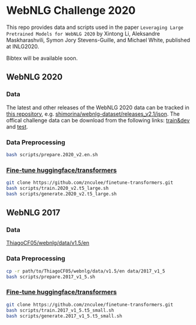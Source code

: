 <h1>WebNLG Challenge 2020</h1>

This repo provides data and scripts used in the paper `Leveraging Large Pretrained Models for WebNLG 2020` by Xintong Li, Aleksandre Maskharashvili, Symon Jory Stevens-Guille, and Michael White, published at INLG2020.

Bibtex will be available soon.

## WebNLG 2020

### Data

The latest and other releases of the WebNLG 2020 data can be tracked in [this repository](https://gitlab.com/shimorina/webnlg-dataset), e.g. [shimorina/webnlg-dataset/releases_v2.1/json](https://gitlab.com/shimorina/webnlg-dataset/-/tree/master/release_v2.1/json).
The offical challenge data can be download from the following links:
[train&dev](https://webnlg-challenge.loria.fr/files/challenge2020_train_dev_v2.zip) and
[test](https://webnlg-challenge.loria.fr/files/rdf-to-text-generation-test-data-without-refs.zip).

### Data Preprocessing

```bash
bash scripts/prepare.2020_v2.en.sh
```

### [Fine-tune huggingface/transformers](https://github.com/znculee/finetune-transformers)

```bash
git clone https://github.com/znculee/finetune-transformers.git
bash scripts/train.2020_v2.t5_large.sh
bash scripts/generate.2020_v2.t5_large.sh
```

## WebNLG 2017

### Data

[ThiagoCF05/webnlg/data/v1.5/en](https://github.com/ThiagoCF05/webnlg/tree/master/data/v1.5/en)

### Data Preprocessing


```bash
cp -r path/to/ThiagoCF05/webnlg/data/v1.5/en data/2017_v1_5
bash scripts/prepare.2017_v1_5.sh
```

### [Fine-tune huggingface/transformers](https://github.com/znculee/finetune-transformers)

```bash
git clone https://github.com/znculee/finetune-transformers.git
bash scripts/train.2017_v1_5.t5_small.sh
bash scripts/generate.2017_v1_5.t5_small.sh
```
